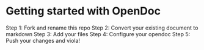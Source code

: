 # Getting started with OpenDoc
Step 1: Fork and rename this repo
Step 2: Convert your existing document to markdown
Step 3: Add your files 
Step 4: Configure your opendoc
Step 5: Push your changes and viola!